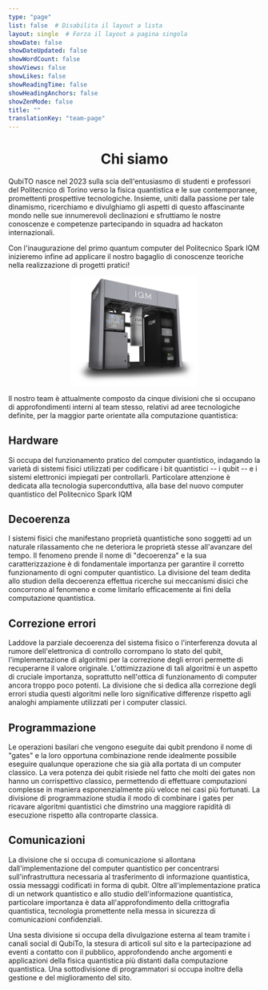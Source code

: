 ```yaml
---
type: "page"
list: false  # Disabilita il layout a lista
layout: single  # Forza il layout a pagina singola
showDate: false
showDateUpdated: false
showWordCount: false
showViews: false
showLikes: false
showReadingTime: false
showHeadingAnchors: false
showZenMode: false
title: ""
translationKey: "team-page"
---
```


<h1 style="text-align: center;">Chi siamo</h1>

QubiTO nasce nel 2023 sulla scia dell'entusiasmo di studenti e professori del Politecnico di Torino verso la fisica quantistica e le sue contemporanee, promettenti prospettive tecnologiche. 
Insieme, uniti dalla passione per tale dinamismo, ricerchiamo e divulghiamo gli aspetti di questo affascinante mondo nelle sue innumerevoli declinazioni e sfruttiamo le nostre conoscenze e competenze partecipando in squadra ad hackaton internazionali. 



Con l'inaugurazione del primo quantum computer del Politecnico Spark IQM inizieremo infine ad applicare il nostro bagaglio di conoscenze teoriche nella realizzazione di progetti pratici!

<img src="./Spark-Hero-Image.png" 
style="width: 50%; 
      display: block;
      margin-left: auto;
      margin-right: auto;
      width: 50%;">

Il nostro team è attualmente composto da cinque divisioni che si occupano di approfondimenti interni al team stesso, relativi ad aree tecnologiche definite, per la maggior parte orientate alla computazione quantistica:

## Hardware 
Si occupa del funzionamento pratico del computer quantistico, indagando la varietà di sistemi fisici utilizzati per codificare i bit quantistici -- i qubit -- e i sistemi elettronici impiegati per controllarli. Particolare attenzione è dedicata alla tecnologia superconduttiva, alla base del nuovo computer quantistico del Politecnico Spark IQM

## Decoerenza
I sistemi fisici che manifestano proprietà quantistiche sono soggetti ad un naturale rilassamento che ne deteriora le proprietà stesse all'avanzare del tempo. Il fenomeno prende il nome di "decoerenza" e la sua caratterizzazione è di fondamentale importanza per garantire il corretto funzionamento di ogni computer quantistico. La divisione del team dedita allo studion della decoerenza effettua ricerche sui meccanismi disici che concorrono al fenomeno e come limitarlo efficacemente ai fini della computazione quantistica.

## Correzione errori
Laddove la parziale decoerenza del sistema fisico o l'interferenza dovuta al rumore dell'elettronica di controllo corrompano lo stato del qubit, l'implementazione di algoritmi per la correzione degli errori permette di recuperarne il valore originale. L'ottimizzazione di tali algoritmi è un aspetto di cruciale importanza, soprattutto nell'ottica di funzionamento di computer ancora troppo poco potenti. La divisione che si dedica alla correzione degli errori studia questi algoritmi nelle loro significative differenze rispetto agli analoghi ampiamente utilizzati per i computer classici.

## Programmazione
Le operazioni basilari che vengono eseguite dai qubit prendono il nome di "gates" e la loro opportuna combinazione rende idealmente possibile eseguire qualunque operazione che sia già alla portata di un computer classico. La vera potenza dei qubit risiede nel fatto che molti dei gates non hanno un corrispettivo classico, permettendo di effettuare computazioni complesse in maniera esponenzialmente più veloce nei casi più fortunati. La divisione di programmazione studia il modo di combinare i gates per ricavare algoritmi quantistici che dimstrino una maggiore rapidità di esecuzione rispetto alla controparte classica.

## Comunicazioni
La divisione che si occupa di comunicazione si allontana dall'implementazione del computer quantistico per concentrarsi sull'infrastruttura necessaria al trasferimento di informazione quantistica, ossia messaggi codificati in forma di qubit. Oltre all'implementazione pratica di un network quantistico e allo studio dell'informazione quantistica, particolare importanza è data all'approfondimento della crittografia quantistica, tecnologia promettente nella messa in sicurezza di comunicazioni confidenziali. 



Una sesta divisione si occupa della divulgazione esterna al team tramite i canali social di QubiTo, la stesura di articoli sul sito e la partecipazione ad eventi a contatto con il pubblico, approfondendo anche argomenti e applicazioni della fisica quantistica più distanti dalla computazione quantistica. Una sottodivisione di programmatori si occupa inoltre della gestione e del miglioramento del sito.    
